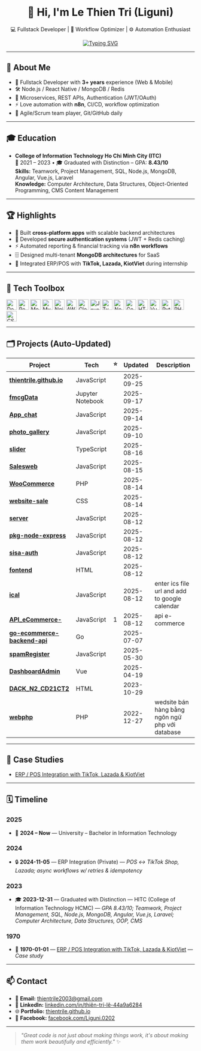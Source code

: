 <!-- Profile README (auto-updated) -->

<div align="center">

# 👋 Hi, I'm **Le Thien Tri** (Liguni)  
💻 Fullstack Developer | 🚀 Workflow Optimizer | ⚙️ Automation Enthusiast  

[![Typing SVG](https://readme-typing-svg.demolab.com?pause=1200&width=520&lines=Building+Scalable+%26+Beautiful+Apps;Node.js+%2B+React+Native+%2B+MongoDB;Turning+Ideas+Into+Impactful+Solutions)](https://git.io/typing-svg)

</div>

---

## 🧭 About Me
- 💼 Fullstack Developer with **3+ years** experience (Web & Mobile)
- 🛠 Node.js / React Native / MongoDB / Redis
- 🧩 Microservices, REST APIs, Authentication (JWT/OAuth)
- ⚡ Love automation with **n8n**, CI/CD, workflow optimization
- 🤝 Agile/Scrum team player, Git/GitHub daily

---
## 🎓 Education

- **College of Information Technology Ho Chi Minh City (ITC)**  
  📅 2021 – 2023 • 🎓 Graduated with Distinction – GPA: **8.43/10**  
  **Skills:** Teamwork, Project Management, SQL, Node.js, MongoDB, Angular, Vue.js, Laravel  
  **Knowledge:** Computer Architecture, Data Structures, Object-Oriented Programming, CMS Content Management


---

## 🏆 Highlights
- 🚀 Built **cross-platform apps** with scalable backend architectures
- 🔐 Developed **secure authentication systems** (JWT + Redis caching)
- ⚡ Automated reporting & financial tracking via **n8n workflows**
- 🗄 Designed multi-tenant **MongoDB architectures** for SaaS
- 🤝 Integrated ERP/POS with **TikTok, Lazada, KiotViet** during internship

---

## 🧰 Tech Toolbox
<!--TECH_TOOLBOX:START-->
<p>
  <img height="28" src="https://cdn.jsdelivr.net/npm/devicon@latest/icons/docker/docker-original.svg" alt="Docker" title="Docker" />
  <img height="28" src="https://cdn.jsdelivr.net/npm/devicon@latest/icons/redis/redis-original.svg" alt="Redis" title="Redis" />
  <img height="28" src="https://cdn.jsdelivr.net/npm/devicon@latest/icons/mongodb/mongodb-original.svg" alt="MongoDB" title="MongoDB" />
  <img height="28" src="https://cdn.jsdelivr.net/npm/devicon@latest/icons/mysql/mysql-original.svg" alt="MySQL" title="MySQL" />
  <img height="28" src="https://cdn.jsdelivr.net/npm/devicon@latest/icons/nginx/nginx-original.svg" alt="Nginx" title="Nginx" />
  <img height="28" src="https://cdn.jsdelivr.net/npm/devicon@latest/icons/amazonwebservices/amazonwebservices-original-wordmark.svg" alt="AWS" title="AWS" />
  <img height="28" src="https://cdn.simpleicons.org/cloudinary/3693F3" alt="Cloudinary" title="Cloudinary" />
  <img height="28" src="https://cdn.jsdelivr.net/npm/devicon@latest/icons/javascript/javascript-original.svg" alt="JavaScript" title="JavaScript" />
  <img height="28" src="https://cdn.jsdelivr.net/npm/devicon@latest/icons/typescript/typescript-original.svg" alt="TypeScript" title="TypeScript" />
  <img height="28" src="https://cdn.jsdelivr.net/npm/devicon@latest/icons/nodejs/nodejs-original.svg" alt="Node.js" title="Node.js" />
  <img height="28" src="https://cdn.jsdelivr.net/npm/devicon@latest/icons/go/go-original.svg" alt="Go" title="Go" />
  <img height="28" src="https://cdn.jsdelivr.net/npm/devicon@latest/icons/html5/html5-original.svg" alt="HTML" title="HTML" />
  <img height="28" src="https://cdn.jsdelivr.net/npm/devicon@latest/icons/vuejs/vuejs-original.svg" alt="Vue" title="Vue" />
  <img height="28" src="https://cdn.jsdelivr.net/npm/devicon@latest/icons/python/python-original.svg" alt="Python" title="Python" />
  <img height="28" src="https://cdn.jsdelivr.net/npm/devicon@latest/icons/php/php-original.svg" alt="PHP" title="PHP" />
  <img height="28" src="https://cdn.jsdelivr.net/npm/devicon@latest/icons/css3/css3-original.svg" alt="CSS" title="CSS" />
</p>
<!--TECH_TOOLBOX:END-->

---

## 🗂️ Projects (Auto-Updated)
<!--FEATURED_PROJECTS:START-->
| Project | Tech | ⭐ | Updated | Description |
|---------|------|----|---------|-------------|
| **[thientrile.github.io](https://github.com/thientrile/thientrile.github.io)** | JavaScript |  | 2025-09-25 |  |
| **[fmcgData](https://github.com/thientrile/fmcgData)** | Jupyter Notebook |  | 2025-09-17 |  |
| **[App_chat](https://github.com/thientrile/App_chat)** | JavaScript |  | 2025-09-14 |  |
| **[photo_gallery](https://github.com/thientrile/photo_gallery)** | JavaScript |  | 2025-09-10 |  |
| **[slider](https://github.com/thientrile/slider)** | TypeScript |  | 2025-08-16 |  |
| **[Salesweb](https://github.com/thientrile/Salesweb)** | JavaScript |  | 2025-08-15 |  |
| **[WooCommerce](https://github.com/thientrile/WooCommerce)** | PHP |  | 2025-08-14 |  |
| **[website-sale](https://github.com/thientrile/website-sale)** | CSS |  | 2025-08-14 |  |
| **[server](https://github.com/thientrile/server)** | JavaScript |  | 2025-08-12 |  |
| **[pkg-node-express](https://github.com/thientrile/pkg-node-express)** | JavaScript |  | 2025-08-12 |  |
| **[sisa-auth](https://github.com/thientrile/sisa-auth)** | JavaScript |  | 2025-08-12 |  |
| **[fontend](https://github.com/thientrile/fontend)** | HTML |  | 2025-08-12 |  |
| **[ical](https://github.com/thientrile/ical)** | JavaScript |  | 2025-08-12 | enter ics file url and add to google calendar |
| **[API_eCommerce-](https://github.com/thientrile/API_eCommerce-)** | JavaScript | 1 | 2025-08-12 | api e-commerce  |
| **[go-ecommerce-backend-api](https://github.com/thientrile/go-ecommerce-backend-api)** | Go |  | 2025-07-07 |  |
| **[spamRegister](https://github.com/thientrile/spamRegister)** | JavaScript |  | 2025-05-30 |  |
| **[DashboardAdmin](https://github.com/thientrile/DashboardAdmin)** | Vue |  | 2025-04-19 |  |
| **[DACK_N2_CD21CT2](https://github.com/thientrile/DACK_N2_CD21CT2)** | HTML |  | 2023-10-29 |  |
| **[webphp](https://github.com/thientrile/webphp)** | PHP |  | 2022-12-27 | wedsite bán hàng bằng ngôn ngữ php với database |
<!--FEATURED_PROJECTS:END-->

---

## 🧪 Case Studies
<!--CASE_STUDIES:START-->
- [ERP / POS Integration with TikTok, Lazada & KiotViet](./case-studies/2023-erp-pos-tiktok-lazada-kiotviet.md)
<!--CASE_STUDIES:END-->

---

## 🗓️ Timeline
<!--TIMELINE:START-->
### 2025
- 🧩 **2024 – Now** — University – Bachelor in Information Technology

### 2024
- 🔒 **2024-11-05** — ERP Integration (Private) — _POS ↔ TikTok Shop, Lazada; async workflows w/ retries & idempotency_

### 2023
- 🎓 **2023-12-31** — Graduated with Distinction — HITC (College of Information Technology HCMC) — _GPA 8.43/10; Teamwork, Project Management, SQL, Node.js, MongoDB, Angular, Vue.js, Laravel; Computer Architecture, Data Structures, OOP, CMS_

### 1970
- 📄 **1970-01-01** — [ERP / POS Integration with TikTok, Lazada & KiotViet](./case-studies/2023-erp-pos-tiktok-lazada-kiotviet.md) — _Case study_
<!--TIMELINE:END-->

---

## 📫 Contact
- 📧 **Email:** thientrile2003@gmail.com
- 💼 **LinkedIn:** [linkedin.com/in/thiên-trí-lê-44a9a6284](https://www.linkedin.com/in/thiên-trí-lê-44a9a6284/)
- 🌐 **Portfolio:** [thientrile.github.io](https://github.com/thientrile/thientrile.github.io)
- 📱 **Facebook:** [facebook.com/Liguni.0202](https://www.facebook.com/Liguni.0202)

---

> *"Great code is not just about making things work, it's about making them work beautifully and efficiently."* ✨
